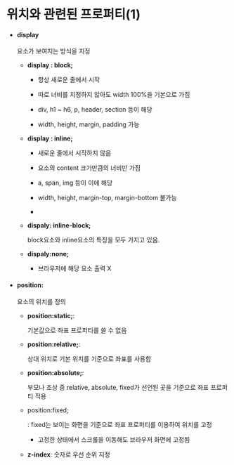 # 위치와 관련된 프로퍼티(1)

* #### display

  요소가 보여지는 방식을 지정

  * **display : block;**

    - 항상 새로운 줄에서 시작

    - 따로 너비를 지정하지 않아도 width 100%을 기본으로 가짐

    - div, h1 ~ h6, p, header, section 등이 해당

    - width, height, margin, padding 가능

    

  * **display : inline;**

    - 새로운 줄에서 시작하지 않음

    - 요소의 content 크기만큼의 너비만 가짐

    - a, span, img 등이 이에 해당

    - width, height, margin-top, margin-bottom 불가능
    - 

  * **dispaly: inline-block;**

     block요소와 inline요소의 특징을 모두 가지고 있음.

    

  * **dispaly:none;**

    * 브라우저에 해당 요소 출력 X



* #### position: 

  요소의 위치를 정의

  - **position:static;**:

    기본값으로 좌표 프로퍼티를 쓸 수 없음

  - **position:relative;**:

    상대 위치로 기본 위치를 기준으로 좌표를 사용함

  - **position:absolute;**:

    부모나 조상 중 relative, absolute, fixed가 선언된 곳을 기준으로 좌표 프로퍼티 적용

  - position:fixed;

    : fixed는 보이는 화면을 기준으로 좌표 프로퍼티를 이용하여 위치를 고정

    - 고정한 상태에서 스크롤을 이동해도 브라우저 화면에 고정됨

  - **z-index**: 숫자로 우선 순위 지정